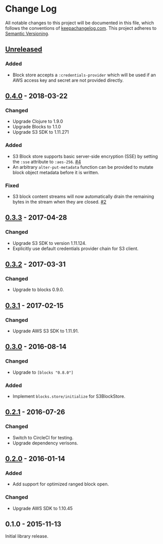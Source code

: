 Change Log
==========

All notable changes to this project will be documented in this file, which
follows the conventions of [keepachangelog.com](http://keepachangelog.com/).
This project adheres to [Semantic Versioning](http://semver.org/).

## [Unreleased]

### Added
- Block store accepts a `:credentials-provider` which will be used if an AWS
  access key and secret are not provided directly.

## [0.4.0] - 2018-03-22

### Changed
- Upgrade Clojure to 1.9.0
- Upgrade Blocks to 1.1.0
- Upgrade S3 SDK to 1.11.271

### Added
- S3 Block store supports basic server-side encryption (SSE) by setting the
  `:sse` attribute to `:aes-256`.
  [#4](https://github.com/greglook/blocks-s3/pull/4)
- An arbitrary `alter-put-metadata` function can be provided to mutate block
  object metadata before it is written.

### Fixed
- S3 block content streams will now automatically drain the remaining bytes in
  the stream when they are closed.
  [#2](https://github.com/greglook/blocks-s3/issues/2)

## [0.3.3] - 2017-04-28

### Changed
- Upgrade S3 SDK to version 1.11.124.
- Explicitly use default credentials provider chain for S3 client.

## [0.3.2] - 2017-03-31

### Changed
- Upgrade to blocks 0.9.0.

## [0.3.1] - 2017-02-15

### Changed
- Upgrade AWS S3 SDK to 1.11.91.

## [0.3.0] - 2016-08-14

### Changed
- Upgrade to `[blocks "0.8.0"]`

### Added
- Implement `blocks.store/initialize` for S3BlockStore.

## [0.2.1] - 2016-07-26

### Changed
- Switch to CircleCI for testing.
- Upgrade dependency verisons.

## [0.2.0] - 2016-01-14

### Added
- Add support for optimized ranged block open.

### Changed
- Upgrade AWS SDK to 1.10.45

## 0.1.0 - 2015-11-13

Initial library release.

[Unreleased]: https://github.com/greglook/blocks-s3/compare/0.4.0...HEAD
[0.4.0]: https://github.com/greglook/blocks-s3/compare/0.3.3...0.4.0
[0.3.3]: https://github.com/greglook/blocks-s3/compare/0.3.2...0.3.3
[0.3.2]: https://github.com/greglook/blocks-s3/compare/0.3.1...0.3.2
[0.3.1]: https://github.com/greglook/blocks-s3/compare/0.3.0...0.3.1
[0.3.0]: https://github.com/greglook/blocks-s3/compare/0.2.1...0.3.0
[0.2.1]: https://github.com/greglook/blocks-s3/compare/0.2.0...0.2.1
[0.2.0]: https://github.com/greglook/blocks-s3/compare/0.1.0...0.2.0
